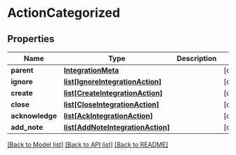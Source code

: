 # ActionCategorized

## Properties
Name | Type | Description | Notes
------------ | ------------- | ------------- | -------------
**parent** | [**IntegrationMeta**](IntegrationMeta.md) |  | [optional] 
**ignore** | [**list[IgnoreIntegrationAction]**](IgnoreIntegrationAction.md) |  | [optional] 
**create** | [**list[CreateIntegrationAction]**](CreateIntegrationAction.md) |  | [optional] 
**close** | [**list[CloseIntegrationAction]**](CloseIntegrationAction.md) |  | [optional] 
**acknowledge** | [**list[AckIntegrationAction]**](AckIntegrationAction.md) |  | [optional] 
**add_note** | [**list[AddNoteIntegrationAction]**](AddNoteIntegrationAction.md) |  | [optional] 

[[Back to Model list]](../README.md#documentation-for-models) [[Back to API list]](../README.md#documentation-for-api-endpoints) [[Back to README]](../README.md)



